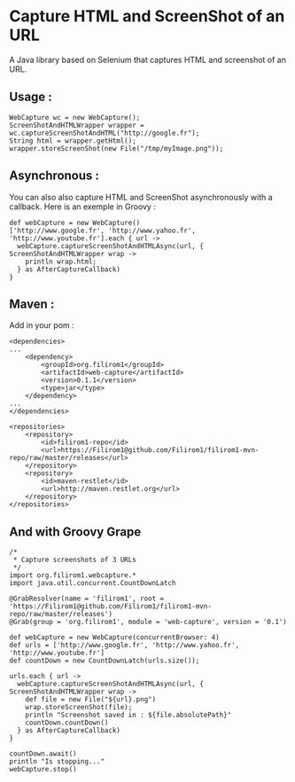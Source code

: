 Capture HTML and ScreenShot of an URL
======================================

A Java library based on Selenium that captures HTML and screenshot of an URL.

Usage : 
-------

    WebCapture wc = new WebCapture();
    ScreenShotAndHTMLWrapper wrapper = wc.captureScreenShotAndHTML("http://google.fr");
    String html = wrapper.getHtml(); 
    wrapper.storeScreenShot(new File("/tmp/myImage.png"));


Asynchronous :
--------------

You can also also capture HTML and ScreenShot asynchronously with a callback. Here is an exemple in Groovy : 

    def webCapture = new WebCapture()
    ['http://www.google.fr', 'http://www.yahoo.fr', 'http://www.youtube.fr'].each { url ->
      webCapture.captureScreenShotAndHTMLAsync(url, { ScreenShotAndHTMLWrapper wrap ->
        println wrap.html;  
      } as AfterCaptureCallback)
    } 


Maven : 
-------

Add in your pom : 

    <dependencies>
    ...
        <dependency>
            <groupId>org.filirom1</groupId>
            <artifactId>web-capture</artifactId>
            <version>0.1.1</version>
            <type>jar</type>
        </dependency>
    ...
    </dependencies>

    <repositories>
        <repository>
            <id>filirom1-repo</id>
            <url>https://Filirom1@github.com/Filirom1/filirom1-mvn-repo/raw/master/releases</url>
        </repository>
        <repository>
            <id>maven-restlet</id>
            <url>http://maven.restlet.org</url>
        </repository>
    </repositories>


And with Groovy Grape
---------------------

    /*
     * Capture screenshots of 3 URLs
     */
    import org.filirom1.webcapture.*
    import java.util.concurrent.CountDownLatch

    @GrabResolver(name = 'filirom1', root = 'https://Filirom1@github.com/Filirom1/filirom1-mvn-repo/raw/master/releases')
    @Grab(group = 'org.filirom1', module = 'web-capture', version = '0.1')

    def webCapture = new WebCapture(concurrentBrowser: 4)
    def urls = ['http://www.google.fr', 'http://www.yahoo.fr', 'http://www.youtube.fr']
    def countDown = new CountDownLatch(urls.size());

    urls.each { url ->
      webCapture.captureScreenShotAndHTMLAsync(url, { ScreenShotAndHTMLWrapper wrap ->
        def file = new File("${url}.png")
        wrap.storeScreenShot(file);
        println "Screenshot saved in : ${file.absolutePath}"
        countDown.countDown()
      } as AfterCaptureCallback)
    }

    countDown.await()
    println "Is stopping..."
    webCapture.stop()
